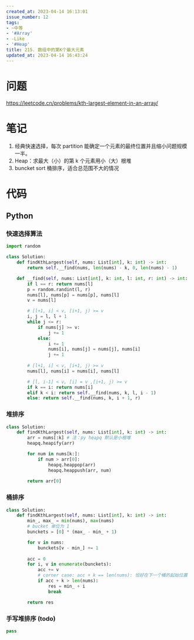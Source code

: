```yaml
---
created_at: 2023-04-14 16:13:01
issue_number: 12
tags:
- ~中等
- '#Array'
- -Like
- '#Heap'
title: 215. 数组中的第K个最大元素
updated_at: 2023-04-14 16:43:24
---
```


# 问题

https://leetcode.cn/problems/kth-largest-element-in-an-array/

# 笔记

1. 经典快速选择，每次 partition 能确定一个元素的最终位置并且缩小问题规模一半。
2. Heap：求最大（小）的第 k 个元素用小（大）根堆
4. buncket sort 桶排序，适合总范围不大的情况


# 代码

## Python

### 快速选择算法

```python
import random

class Solution:
    def findKthLargest(self, nums: List[int], k: int) -> int:
        return self.__find(nums, len(nums) - k, 0, len(nums) - 1)

    def __find(self, nums: List[int], k: int, l: int, r: int) -> int:
        if l == r: return nums[l]
        p = random.randint(l, r)
        nums[l], nums[p] = nums[p], nums[l]
        v = nums[l]

        # [l+1, i] < v, [i+1, j) >= v
        i, j = l, l + 1
        while j <= r:
            if nums[j] >= v:
                j += 1
            else:
                i += 1
                nums[i], nums[j] = nums[j], nums[i]
                j += 1
        
        # [l+1, i] < v, [i+1, j) >= v
        nums[l], nums[i] = nums[i], nums[l]

        # [l, i-1] < v, [i] = v ,[i+1, j) >= v
        if k == i: return nums[i]
        elif k < i: return self.__find(nums, k, l, i - 1)
        else: return self.__find(nums, k, i + 1, r)
```

### 堆排序

```python
class Solution:
    def findKthLargest(self, nums: List[int], k: int) -> int:
        arr = nums[:k] # 注：py heapq 默认是小根堆
        heapq.heapify(arr)

        for num in nums[k:]:
            if num > arr[0]:
                heapq.heappop(arr)
                heapq.heappush(arr, num)
        
        return arr[0]
```

### 桶排序

```python
class Solution:
    def findKthLargest(self, nums: List[int], k: int) -> int:
        min_, max_ = min(nums), max(nums)
        # bucket 单位为 1
        bunckets = [0] * (max_ - min_ + 1)

        for v in nums:
            bunckets[v - min_] += 1
        
        acc = 0
        for i, v in enumerate(bunckets):
            acc += v
            # corner case: acc + k == len(nums): 恰好在下一个桶的起始位置
            if acc + k > len(nums):
                res = min_ + i
                break

        return res
```

### 手写堆排序 (todo)

```python
pass
```
